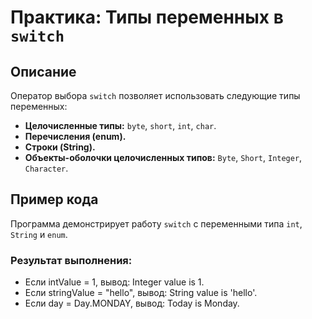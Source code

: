 # Практика: Типы переменных в `switch`

## Описание
Оператор выбора `switch` позволяет использовать следующие типы переменных:
- **Целочисленные типы:** `byte`, `short`, `int`, `char`.
- **Перечисления (enum).**
- **Строки (String).**
- **Объекты-оболочки целочисленных типов:** `Byte`, `Short`, `Integer`, `Character`.

## Пример кода
Программа демонстрирует работу `switch` с переменными типа `int`, `String` и `enum`.

### Результат выполнения:
- Если intValue = 1, вывод: Integer value is 1.
- Если stringValue = "hello", вывод: String value is 'hello'.
- Если day = Day.MONDAY, вывод: Today is Monday.